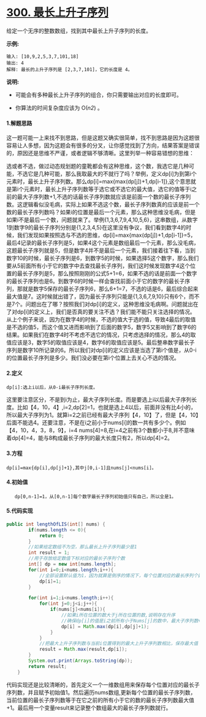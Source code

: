 # [300. 最长上升子序列](https://leetcode-cn.com/problems/longest-increasing-subsequence/)

给定一个无序的整数数组，找到其中最长上升子序列的长度。

**示例:**

```
输入: [10,9,2,5,3,7,101,18]
输出: 4 
解释: 最长的上升子序列是 [2,3,7,101]，它的长度是 4。
```

**说明:**

- 可能会有多种最长上升子序列的组合，你只需要输出对应的长度即可。

- 你算法的时间复杂度应该为 O(*n2*) 。

#### 1.解题思路

​	这一题可能一上来找不到思路，但是这题又确实很简单，找不到思路是因为这题很容易让人多想，因为这题会有很多的分叉，让你感觉找到了方向，结果答案是错误的，原因还是思维不严谨，或者逻辑不够清晰。这里列举一种容易错想的思维：

​	选或者不选，做过动态规划题的童靴都会有这种思维，这个数，我选它是几种可能，不选它是几种可能，那么我取最大的不就行了吗？举例，定义dp[i]为到第i个元素时，最长上升子序列数。那么dp[i]=max{max(dp[j])+1,dp[i-1]},这个意思就是第i个元素时，最长上升子序列数等于选它或不选它的最大值，选它的值等于i之前的最大子序列数+1,不选的话最长子序列数就应该是前面一个数的最长子序列数。这逻辑看似没毛病，实际上如果不选这个数，最长子序列数真的应该是前一个数的最长子序列数吗？如果i的位置是最后一个元素，那么这种思维没毛病，但是如果i不是最后一个数，问题就来了。举例{1,3,6,7,9,4,10,5,6}，这串数组，从数字1到数字9的最长子序列分别是{1,2,3,4,5}在这里没有争议，我们看到数字4的时候，我们发现如果按照选与不选的思维，dp[i]=max{max(dp[j])+1,dp[i-1]}=5，最后4记录的最长子序列是5，如果4这个元素是数组最后一个元素，那么没毛病，这题最长子序列就是5，但是数字4并不是最后一个元素，我们接着往下看，当到数字10的时候，最长子序列是6，到数字5的时候，如果选择5这个数字，那么我们要从5前面所有小于它的数字中去查找最长子序列，我们这时候发现数字4这个位置的最长子序列是5，那么按照刚刚的公式5+1=6，如果不选的话是前面一个数字的最长子序列也是6。到数字6的时候一样会查找前面小于它的数字的最长子序列，那就是数字5保存的最长子序列6，那么6+1=7，不选的话是6，最后综合起来最大值是7。这时候就出错了，因为最长子序列只能是{1,3,6,7,9,10}只有6个，而不是7个。问题出在了哪？按照我们对dp[i]的定义，这种思维没毛病啊。问题就出在了对dp[i]的定义上，我们是否真的要关注不选？我们能不能只关注选择的情况。从上个例子来说，因为在数字4的时候，不选的值大于选的值，导致4最后的取值是不选的值5，而这个值又进而影响到了后面的数字5，数字5又影响到了数字6的结果。如果我们在数字4时不考虑不选它的情况，只考虑选择的情况，那么4的取值应该是3，数字5的取值应该是4，数字6的取值应该是5。最后整串数字最长子序列是数字10所记录的6。所以我们对dp[i]的定义应该是当选了第i个值是，从0-i的位置最长子序列是多少。我们没必要在第i个位置上去关心不选的情况。

#### 2.定义

```
dp[i]:选上i以后，从0-i最长子序列长度。
```

​	这里要注意区分，不是到i为止，最大子序列长度。而是要选上i以后最大子序列长度。比如【4，10，4】,i=2,dp[2]=1，也就是选上4以后，前面并没有比4小的，所以最大子序列为1。就算i=2之前已经有最大子序列【4，10】了，但是【4，10】后面不能选4。还要注意，不是在i之前小于nums[i]的数一共有多少个。例如【4，10，4，3，8，9】，i=4 nums[4]=8,在i=4之前有3个数都小于8,并不意味着dp[4]=4，能与8构成最长子序列的最大长度只有2，所以dp[4]=2。

#### 3.方程

```
dp[i]=max{dp[i],dp[j]+1},其中j[0,i-1]且nums[j]<nums[i]。
```

#### 4.初始值
```
​	dp[0,n-1]=1，从[0,n-1]每个数字最长子序列初始值只有自己，所以全是1。
```
#### 5.代码实现

```java
public int lengthOfLIS(int[] nums) {
        if(nums.length <= 0){
            return 0;
        }
        //如果给定数组不为空，那么最长上升子序列最少是1
        int result = 1;
        //用于存放给定数值下标对应的最长子序列个数
        int[] dp = new int[nums.length];
        for(int i=0;i<nums.length;i++){
            //全部设置默认值为1，因为就算是倒序的情况下，每个位置对应的最长序列个数也为1
            dp[i]=1;
        }

        for(int i=1;i<nums.length;i++){
            for(int j=0;j<i;j++){
                if(nums[j]<nums[i]){
                    //如果i所在位置的数大于j所在位置的数,说明存在升序
                    //确保dp[i]的值是i之前所有小于Nums[j]的数中，最大子序列数+1的值与默认值1之间的最大值
                    dp[i] = Math.max(dp[i],dp[j]+1);
                }
            }
            //把最大上升子序列数与当前i位置得到的最大上升子序列数相比，保存最大值
            result = Math.max(result,dp[i]);
        }
        System.out.print(Arrays.toString(dp));
        return result;
    }
```

代码实现还是比较清晰的，首先定义一个一维数组用来保存每个位置对应的最长子序列数，并且赋予初始值1。然后遍历nums数组,更新每个位置的最长子序列数，当前位置的最长子序列数等于在它之前的所有小于它的数的最长子序列数最大值+1。最后用一个变量result来记录整个数组最大的最长子序列数就行。